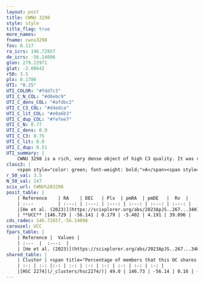 ```yaml
---
layout: post
title: CWNU 3298
style: style
title_flag: true
more_names: 
fname: cwnu3298
fov: 0.117
ra_icrs: 146.72857
de_icrs: -56.14096
glon: 279.22971
glat: -2.00642
r50: 3.5
plx: 0.1786
UTI: "0.25"
UTI_COLOR: "#fdd7c3"
UTI_C_N_COL: "#d0ebc9"
UTI_C_dens_COL: "#afdbc2"
UTI_C_C3_COL: "#d4edca"
UTI_C_lit_COL: "#e0a6b3"
UTI_C_dup_COL: "#fefee7"
UTI_C_N: 0.77
UTI_C_dens: 0.9
UTI_C_C3: 0.75
UTI_C_lit: 0.0
UTI_C_dup: 0.51
UTI_summary: |
    CWNU 3298 is a rich, very dense object of high C3 quality. It was recently reported in the literature.<br><br>This is likely a unique object, which shares a moderate percentage of members with at least one previously reported entry.
class3: |
    <span style="color: green; font-weight: bold;">A</span><span style="color: #FFC300; font-weight: bold;">B</span>
r_50_val: 3.5
N_50_val: 147
scix_url: CWNU%203298
posit_table: |
    | Reference    | RA    | DEC   | Plx  | pmRA  | pmDE   |  Rv  |
    | :---         | :---: | :---: | :---: | :---: | :---: | :---: |
    |[He et al. (2023)](https://scixplorer.org/abs/2023ApJS..267...34H) | 146.73 | -56.143 | 0.177 | -5.392 | 4.191 | 40.02 |
    | **UCC** |146.729 | -56.141 | 0.179 | -5.402 | 4.191 | 39.096 | 
cds_radec: 146.72857,-56.14096
carousel: UCC
fpars_table: |
    | Reference |  Values |
    | :---  |  :---:  |
    | [He et al. (2023)](https://scixplorer.org/abs/2023ApJS..267...34H) | `A0=3.6, m-M=13.4, logA=8.2` |
shared_table: |
    | Cluster | <span title="Percentage of members that this OC shares with the ones listed">%</span>   | RA   | DEC   | Plx   | pmRA  | pmDE  | Rv | UTI |
    | :-: | :-: |:-: | :-: | :-: | :-: | :-: | :-: | :-: |
    |[HSC 2274](/_clusters/hsc2274/)| 49.0 | 146.73 | -56.14 | 0.16 | -5.4 | 4.21 | 40.94 |0.55 |
---
```

